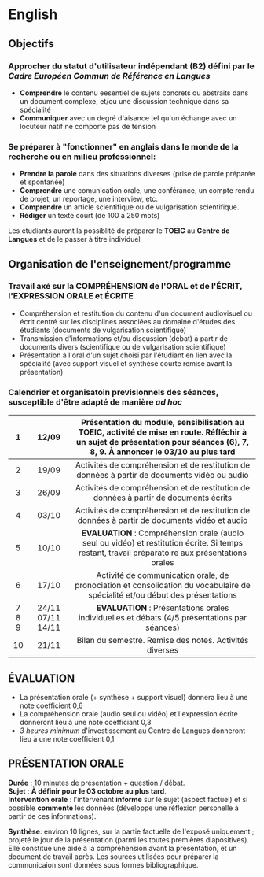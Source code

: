 # **English**
## **Objectifs**
### **Approcher du statut d'utilisateur indépendant** (B2) défini par le *Cadre Européen Commun de Référence en Langues*
- **Comprendre** le contenu eesentiel de sujets concrets ou abstraits dans un document complexe, et/ou une discussion technique dans sa spécialité
- **Communiquer** avec un degré d'aisance tel qu'un échange avec un locuteur natif ne comporte pas de tension
### **Se préparer à "fonctionner" en anglais dans le monde de la recherche ou en milieu professionnel:**
- **Prendre la parole** dans des situations diverses (prise de parole préparée et spontanée)
- **Comprendre** une comunication orale, une conférance, un compte rendu de projet, un reportage, une interview, etc.
- **Comprendre** un article scientifique ou de vulgarisation scientifique.
- **Rédiger** un texte court (de 100 à 250 mots)  

Les étudiants auront la possiblité de préparer le **TOEIC** au **Centre de Langues** et de le passer à titre individuel
## **Organisation de l'enseignement/programme**  
### **Travail axé sur la COMPRÉHENSION de l'ORAL et de l'ÉCRIT, l'EXPRESSION ORALE et ÉCRITE**

- Compréhension et restitution du contenu d'un document audiovisuel ou écrit centré sur les disciplines associées au domaine d'études des étudiants (documents de vulgarisation scientifique)
- Transmission d'informations et/ou discussion (débat) à partir de documents divers (scientifique ou de vulgarisation scientifique)
- Présentation à l'oral d'un sujet choisi par l'étudiant en lien avec la spécialité (avec support visuel et synthèse courte remise avant la présentation)  

### **Calendrier et organisatoin previsionnels des séances, susceptible d'être adapté de manière *ad hoc***  


| 1       | 12/09               | Présentation du module, sensibilisation au TOEIC, activité de mise en route. Réfléchir à un sujet de présentation pour séances (6), 7, 8, 9. À annoncer le 03/10 au plus tard |
| :-----: | :-----------------: | :---------------------------------------------------------------------------------------------------------------------------------------------------------------------------: |
| 2       | 19/09               | Activités de compréhension et de restitution de données à partir de documents vidéo ou audio                                                                                  |
| 3       | 26/09               | Activités de compréhension et de restitution de données à partir de documents écrits                                                                                          |
| 4       | 03/10               | Activités de compréhension et de restitution de données à partir de documents vidéo et audio                                                                                  |
| 5       | 10/10               | **EVALUATION** : Compréhension orale (audio seul ou vidéo) et restitution écrite. Si temps restant, travail préparatoire aux présentations orales                             |
| 6       | 17/10               | Activité de communication orale, de pronociation et consolidation du vocabulaire de spécialité et/ou début des présentations                                                  |
| 7   8  9 | 24/11  07/11  14/11 | **EVALUATION** : Présentations orales individuelles et débats (4/5 présentations par séances)                                                                                 |
| 10      | 21/11               | Bilan du semestre. Remise des notes. Activités diverses                                                                                                                       |
## ÉVALUATION
- La présentation orale (+ synthèse + support visuel) donnera lieu à une note coefficient 0,6
- La compréhension orale (audio seul ou vidéo) et l'expression écrite donneront lieu à une note coefficiant 0,3
- *3 heures minimum* d'investissement au Centre de Langues donneront lieu à une note coefficient 0,1

## PRÉSENTATION ORALE
**Durée** : 10 minutes de présentation + question / débat.  
**Sujet** : **À définir pour le 03 octobre au plus tard**.  
**Intervention orale** : l'intervenant **informe** sur le sujet (aspect factuel) et si possible **commente** les données (développe une réflexion personelle à partir de ces informations).

**Synthèse**: environ 10 lignes, sur la partie factuelle de l'exposé uniquement ; projeté le jour de la présentation (parmi les toutes premières diapositives). Elle constitue une aide à la compréhension avant la présentation, et un document de travail après. Les sources utilisées pour préparer la communicaion sont données sous formes bibliographique.